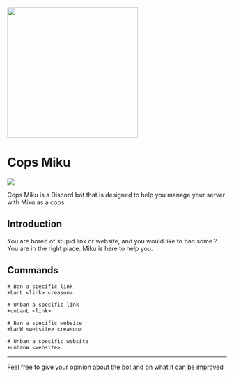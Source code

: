 <img width=300 src="https://i.redd.it/rdbcv3orpjy71.jpg">

# Cops Miku
<img src="https://img.shields.io/badge/Python-3-brightgreen.svg?style=plastic">

Cops Miku is a Discord bot that is designed to help you manage your server with Miku as a cops.

## Introduction
You are bored of stupid link or website, and you would like to ban some ? You are in the right place. Miku is here to help you.


## Commands

    # Ban a specific link
    +banL <link> <reason>

    # Unban a specific link
    +unbanL <link>

    # Ban a specific website
    +banW <website> <reason>

    # Unban a specific website
    +unbanW <website>

----

Feel free to give your opinion about the bot and on what it can be improved